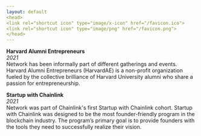 ```yaml
---
layout: default
<head>
<link rel="shortcut icon" type="image/x-icon" href="/favicon.ico">
<link rel="shortcut icon" type="image/png" href="/favicon.png">
</head>
---
```


**Harvard Alumni Entrepreneurs**
<br>
_2021_
<br>
Network has been informally part of different gatherings and events. Harvard Alumni Entrepreneurs (HarvardAE) is a non-profit organization fueled by the collective brilliance of Harvard University alumni who share a passion for entrepreneurship.

**Startup with Chainlink**
<br>
_2021_
<br>
Network was part of Chainlink's first Startup with Chainlink cohort. Startup with Chainlink was designed to be the most founder-friendly program in the blockchain industry. The program’s primary goal is to provide founders with the tools they need to successfully realize their vision.

